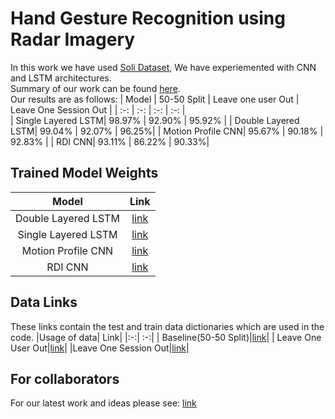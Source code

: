 # Hand Gesture Recognition using Radar Imagery

In this work we have used [Soli Dataset](https://github.com/simonwsw/deep-soli), We have experiemented with CNN and LSTM architectures.    
Summary of our work can be found [here](./Summary.pdf).    
Our results are as follows:
| Model | 50-50 Split | Leave one user Out | Leave One Session Out |
| :-: | :-: | :-: | :-: |  
| Single Layered LSTM| 98.97% | 92.90% | 95.92% |
| Double Layered LSTM| 99.04% | 92.07% | 96.25%|
|  Motion Profile CNN| 95.67% | 90.18% | 92.83% |
| RDI CNN| 93.11% | 86.22% | 90.33%|

## Trained Model Weights
|Model | Link |
|:-:|:-:|
| Double Layered LSTM| [link](https://drive.google.com/file/d/1LqAg3uJUbr7PCrzMvUmm2oR2whuKxrIx/view?usp=sharing)|
| Single Layered LSTM| [link](https://drive.google.com/file/d/1NJBPmQ4js9qIlsxwmGVMKf6e3s8jP92z/view?usp=sharing)|
| Motion Profile CNN | [link](https://drive.google.com/file/d/1tbymn4aTg3wk0RkxZGW_DQuOJKKmiXaX/view?usp=sharing)|
| RDI CNN| [link](https://drive.google.com/file/d/1_3U11Ra8gQGq6OICYKGJCOmNCkZlbEuG/view?usp=sharing)|

## Data Links
These links contain the test and train data dictionaries which are used in the code.
|Usage of data| Link|
|:-:| :-:|
| Baseline(50-50 Split)|[link](https://drive.google.com/drive/folders/1PxyEAuqOVRGDr-be2TL9OuoGFBbDrhVG?usp=sharing)|
| Leave One User Out|[link](https://drive.google.com/drive/folders/1xN2KNH036It4i8s24P4mx03KXxJU63V4?usp=sharing)|
|Leave One Session Out|[link](https://drive.google.com/drive/folders/1kx5GJracmzuonKcEXGMBzuta9at07fdp?usp=sharing)|

## For collaborators
For our latest work and ideas please see: [link](https://docs.google.com/document/d/1KBKRwvfmCiFGuEpSl0T0_d1zByCDOmSTxXQvtcmzxGI/edit)
